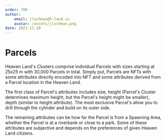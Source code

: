 ```yaml
---
order: 700
author: 
    email: jlochman@h-land.io
    avatar: /assets/jlochman.png
date: 2021-11-28
---
```


# Parcels

Heaven Land's Clusters comprise individual Parcels with sizes starting at 25x25 m with 30,000 Parcels in total. Simply put, Parcels are NFTs with some attributes directly encoded into NFT and some attributes derived from a Parcel location in the Heaven Land.

The first class of Parcel's attributes includes size, height (Parcel's Cluster determines maximum height, but the Parcel's height might be smaller), depth (similar to height attribute). The most exclusive Parcel's allow you to drill through the cylinder and build on its outer side.

The remaining attributes can be how far the Parcel is from a Spawning Area, whether the Parcel is at a riverbank or close to a park. Some of these attributes are subjective and depends on the preferences of given Heaven Land citizens.
